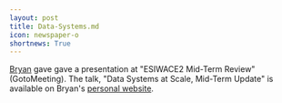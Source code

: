 ```yaml
---
layout: post
title: Data-Systems.md
icon: newspaper-o
shortnews: True
---
```


[Bryan](bio/bryan.html) gave gave a presentation  at "ESIWACE2 Mid-Term Review" (GotoMeeting).
The talk, "Data Systems at Scale, Mid-Term Update" is available on Bryan's [personal website](https://www.bnlawrence.net/talks/2020/10/Data-Systems).


